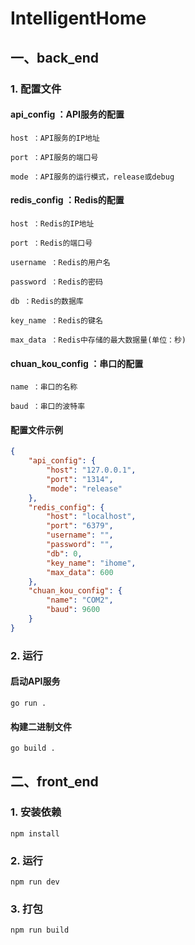 # IntelligentHome

## 一、back_end

### 1. 配置文件

#### api_config ：API服务的配置
    host ：API服务的IP地址

    port ：API服务的端口号

    mode ：API服务的运行模式，release或debug

#### redis_config ：Redis的配置

    host ：Redis的IP地址

    port ：Redis的端口号

    username ：Redis的用户名

    password ：Redis的密码

    db ：Redis的数据库

    key_name ：Redis的键名

    max_data ：Redis中存储的最大数据量(单位：秒)

#### chuan_kou_config ：串口的配置

    name ：串口的名称

    baud ：串口的波特率

#### 配置文件示例
```json
{
    "api_config": {
        "host": "127.0.0.1",
        "port": "1314",
        "mode": "release"
    },
    "redis_config": {
        "host": "localhost",
        "port": "6379",
        "username": "",
        "password": "",
        "db": 0,
        "key_name": "ihome",
        "max_data": 600
    },
    "chuan_kou_config": {
        "name": "COM2",
        "baud": 9600
    }
}
```

### 2. 运行

#### 启动API服务

```shell
go run .
```
#### 构建二进制文件

```shell
go build .
```

## 二、front_end

### 1. 安装依赖

```shell
npm install
```

### 2. 运行

```shell
npm run dev
``` 

### 3. 打包

```shell
npm run build
``` 
